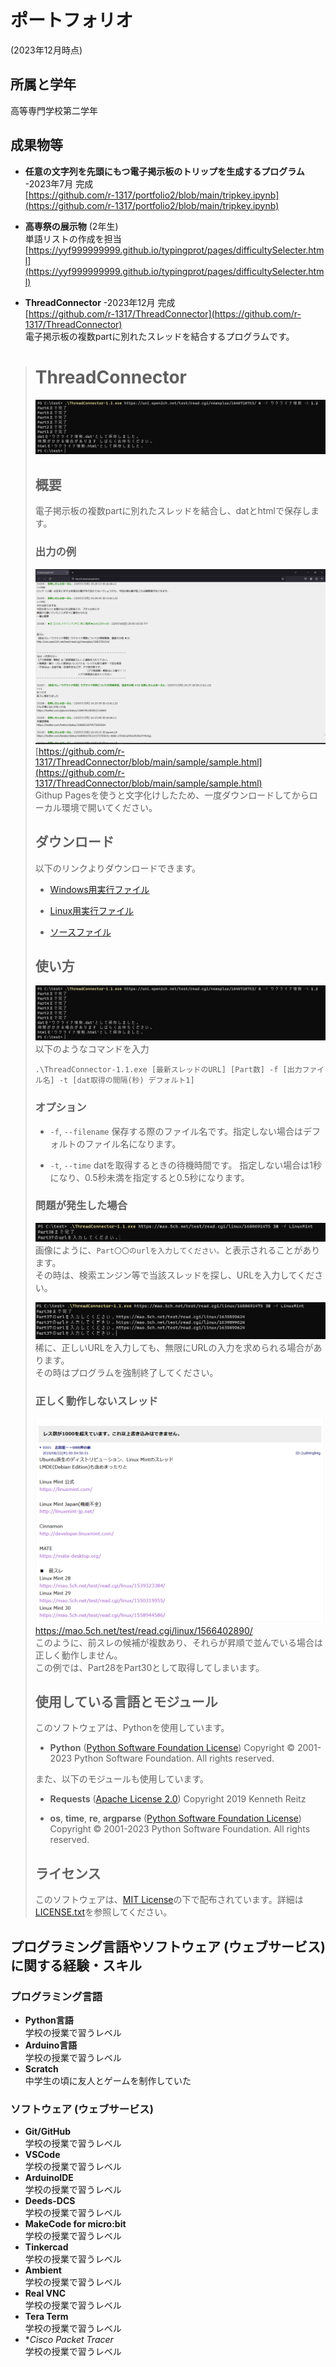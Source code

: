 # ポートフォリオ
(2023年12月時点)

## 所属と学年

高等専門学校第二学年
## 成果物等

-   **任意の文字列を先頭にもつ電子掲示板のトリップを生成するプログラム** -2023年7月 完成<br>  [https://github.com/r-1317/portfolio2/blob/main/tripkey.ipynb](https://github.com/r-1317/portfolio2/blob/main/tripkey.ipynb)

-   **高専祭の展示物** (2年生)<br>単語リストの作成を担当<br> [https://yyf999999999.github.io/typingprot/pages/difficultySelecter.html](https://yyf999999999.github.io/typingprot/pages/difficultySelecter.html)
 
-  **ThreadConnector** -2023年12月 完成<br> [https://github.com/r-1317/ThreadConnector](https://github.com/r-1317/ThreadConnector)<br>電子掲示板の複数partに別れたスレッドを結合するプログラムです。<br>
> # ThreadConnector
>![ThreadConnector](https://github.com/r-1317/ThreadConnector/blob/main/images/img01.png?raw=true)
> ## 概要
>
>電子掲示板の複数partに別れたスレッドを結合し、datとhtmlで保存します。
> ### 出力の例
> ![使用例](https://github.com/r-1317/ThreadConnector/blob/main/images/img06.png?raw=true)
> [https://github.com/r-1317/ThreadConnector/blob/main/sample/sample.html](https://github.com/r-1317/ThreadConnector/blob/main/sample/sample.html)<br>Githup Pagesを使うと文字化けしたため、一度ダウンロードしてからローカル環境で開いてください。
> 
> ## ダウンロード
> 以下のリンクよりダウンロードできます。
>  - [Windows用実行ファイル](https://github.com/r-1317/ThreadConnector/releases/download/Version1.1/ThreadConnector-1.1.exe)
>  
>  - [Linux用実行ファイル](https://github.com/r-1317/ThreadConnector/releases/download/Version1.1/ThreadConnector-1.1)
 > 
>  - [ソースファイル](https://github.com/r-1317/ThreadConnector/releases/download/Version1.1/ThreadConnector-1.1.py)<br>
> ## 使い方
 >![使用例](https://github.com/r-1317/ThreadConnector/blob/main/images/img01.png?raw=true)
> 以下のようなコマンドを入力
> 
>     .\ThreadConnector-1.1.exe [最新スレッドのURL] [Part数] -f [出力ファイル名] -t [dat取得の間隔(秒) デフォルト1]
>    
>    ### オプション
> 
> - `-f`, `--filename`
 > 保存する際のファイル名です。指定しない場合はデフォルトのファイル名になります。
 >
>
> - `-t`, `--time`
 datを取得するときの待機時間です。 指定しない場合は1秒になり、0.5秒未満を指定すると0.5秒になります。
>
>### 問題が発生した場合
>![問題](https://github.com/r-1317/ThreadConnector/blob/main/images/img02.png?raw=true)
> 画像にように、`Part〇〇のurlを入力してください。`と表示されることがあります。<br>その時は、検索エンジン等で当該スレッドを探し、URLを入力してください。
> 
> ![無限にURLの入力を求められる](https://github.com/r-1317/ThreadConnector/blob/main/images/img08.png?raw=true)
> 稀に、正しいURLを入力しても、無限にURLの入力を求められる場合があります。<br>その時はプログラムを強制終了してください。
>
> ### 正しく動作しないスレッド
> ![正しく動作しないスレッド](https://github.com/r-1317/ThreadConnector/blob/main/images/img05.png?raw=true)
> https://mao.5ch.net/test/read.cgi/linux/1566402890/<br>このように、前スレの候補が複数あり、それらが昇順で並んでいる場合は正しく動作しません。<br>この例では、Part28をPart30として取得してしまいます。
> 
> ## 使用している言語とモジュール
> このソフトウェアは、Pythonを使用しています。
> - **Python** ([Python Software Foundation License](https://docs.python.org/ja/3/license.html#psf-license)) Copyright © 2001-2023 Python Software Foundation. All rights reserved.
> 
> また、以下のモジュールも使用しています。
> 
>  - **Requests** ([Apache License 2.0](https://www.apache.org/licenses/LICENSE-2.0)) Copyright 2019 Kenneth Reitz
 > 
> - **os**, **time**, **re**, **argparse** ([Python Software Foundation License](https://docs.python.org/ja/3/license.html#psf-license)) Copyright © 2001-2023 Python Software Foundation. All rights reserved.
> 
> ## ライセンス
> このソフトウェアは、[MIT License](https://opensource.org/license/mit/)の下で配布されています。詳細は[LICENSE.txt](https://github.com/r-1317/ThreadConnector/blob/main/LICENSE.txt)を参照してください。
> 
## プログラミング言語やソフトウェア (ウェブサービス) に関する経験・スキル

### プログラミング言語

 - **Python言語**<br> 学校の授業で習うレベル
 - **Arduino言語**<br> 学校の授業で習うレベル
 - **Scratch**<br> 中学生の頃に友人とゲームを制作していた
### ソフトウェア (ウェブサービス)
 - **Git/GitHub**<br>学校の授業で習うレベル
- **VSCode**<br>学校の授業で習うレベル
- **ArduinoIDE**<br>学校の授業で習うレベル
- **Deeds-DCS**<br>学校の授業で習うレベル
- **MakeCode for micro:bit**<br>学校の授業で習うレベル
- **Tinkercad**<br>学校の授業で習うレベル
- **Ambient**<br>学校の授業で習うレベル
- **Real VNC**<br>学校の授業で習うレベル
- **Tera Term**<br>学校の授業で習うレベル
- **Cisco Packet Tracer*<br>学校の授業で習うレベル
<!--stackedit_data:
eyJoaXN0b3J5IjpbMTg3NjcwNjEwNSwxMjk3NzM4MjA4LDYwND
U4MjM1NCwtMTI5NTg3NTE2NSwxMTE5MzE3NDE1LDE0MDcxNzYy
OTMsMjAzMzA2Mjg2NiwxOTkzNzk1NTIyXX0=
-->